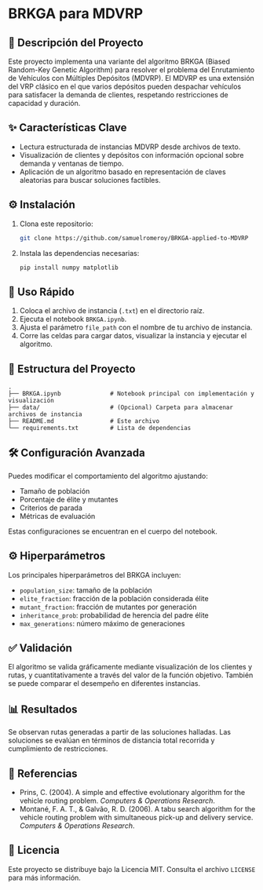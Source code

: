 # BRKGA para MDVRP

## 📌 Descripción del Proyecto

Este proyecto implementa una variante del algoritmo BRKGA (Biased Random-Key Genetic Algorithm) para resolver el problema del Enrutamiento de Vehículos con Múltiples Depósitos (MDVRP). El MDVRP es una extensión del VRP clásico en el que varios depósitos pueden despachar vehículos para satisfacer la demanda de clientes, respetando restricciones de capacidad y duración.

## ✨ Características Clave

- Lectura estructurada de instancias MDVRP desde archivos de texto.
- Visualización de clientes y depósitos con información opcional sobre demanda y ventanas de tiempo.
- Aplicación de un algoritmo basado en representación de claves aleatorias para buscar soluciones factibles.

## ⚙️ Instalación

1. Clona este repositorio:
   ```bash
   git clone https://github.com/samuelromeroy/BRKGA-applied-to-MDVRP
   ```

2. Instala las dependencias necesarias:
   ```bash
   pip install numpy matplotlib
   ```

## 🚀 Uso Rápido

1. Coloca el archivo de instancia (`.txt`) en el directorio raíz.
2. Ejecuta el notebook `BRKGA.ipynb`.
3. Ajusta el parámetro `file_path` con el nombre de tu archivo de instancia.
4. Corre las celdas para cargar datos, visualizar la instancia y ejecutar el algoritmo.

## 🧱 Estructura del Proyecto

```
.
├── BRKGA.ipynb              # Notebook principal con implementación y visualización
├── data/                    # (Opcional) Carpeta para almacenar archivos de instancia
├── README.md                # Este archivo
└── requirements.txt         # Lista de dependencias
```

## 🛠️ Configuración Avanzada

Puedes modificar el comportamiento del algoritmo ajustando:
- Tamaño de población
- Porcentaje de élite y mutantes
- Criterios de parada
- Métricas de evaluación

Estas configuraciones se encuentran en el cuerpo del notebook.

## ⚙️ Hiperparámetros

Los principales hiperparámetros del BRKGA incluyen:
- `population_size`: tamaño de la población
- `elite_fraction`: fracción de la población considerada élite
- `mutant_fraction`: fracción de mutantes por generación
- `inheritance_prob`: probabilidad de herencia del padre élite
- `max_generations`: número máximo de generaciones

## ✅ Validación

El algoritmo se valida gráficamente mediante visualización de los clientes y rutas, y cuantitativamente a través del valor de la función objetivo. También se puede comparar el desempeño en diferentes instancias.

## 📊 Resultados

Se observan rutas generadas a partir de las soluciones halladas. Las soluciones se evalúan en términos de distancia total recorrida y cumplimiento de restricciones.

## 🔗 Referencias

- Prins, C. (2004). A simple and effective evolutionary algorithm for the vehicle routing problem. *Computers & Operations Research*.
- Montané, F. A. T., & Galvão, R. D. (2006). A tabu search algorithm for the vehicle routing problem with simultaneous pick-up and delivery service. *Computers & Operations Research*.

## 📝 Licencia

Este proyecto se distribuye bajo la Licencia MIT. Consulta el archivo `LICENSE` para más información.
